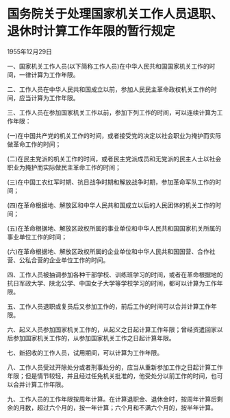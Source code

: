 # 国务院关于处理国家机关工作人员退职、退休时计算工作年限的暂行规定

1955年12月29日 



一、国家机关工作人员(以下简称工作人员)在中华人民共和国国家机关工作的时间，一律计算为工作年限。

二、工作人员在中华人民共和国成立以前，参加人民民主革命政权机关工作的时间，应当计算为工作年限。

三、工作人员在参加国家机关工作以前，参加下列工作的时间，可以连续计算为工作年限：

(一)在中国共产党的机关工作的时间，或者接受党的决定以社会职业为掩护而实际做革命工作的时间；

(二)在民主党派的机关工作的时间，或者民主党派成员和无党派的民主人士以社会职业为掩护而实际做民主革命工作的时间；

(三)在中国工农红军时期、抗日战争时期和解放战争时期，参加革命军队工作的时间；

(四)在革命根据地、解放区和中华人民共和国成立以后的人民团体的机关工作的时间；

(五)在革命根据地、解放区政权所属的事业单位和中华人民共和国国家机关所属的事业单位工作的时间；

(六)在革命根据地、解放区政权所属的企业单位和中华人民共和国国营、合作社营、公私合营的企业单位工作的时间。

四、工作人员被抽调参加各种干部学校、训练班学习的时间，或者在革命根据地的抗日军政大学、陕北公学、中国女子大学等学校学习的时间，都可以计算为工作年限。

五、工作人员退职或复员后又参加工作的，前后工作的时间可以合并计算工作年限。

六、起义人员参加国家机关工作的，从起义之日起计算工作年限；曾经资遣回家以后参加国家机关工作的，从参加国家机关工作之日起计算年限。

七、新招收的工作人员，试用期间，可以计算为工作年限。

八、工作人员受过开除处分或者刑事处分的，应当从重新参加工作之日起计算工作年限；但是情节较轻，并且经过任免机关批准的，他受处分以前工作的时间，也可以合并计算工作年限。

九、工作人员的工作年限按周年计算。在计算退职金、退休金时，按周年计算后剩余的月数，超过六个月的，按一年计算；六个月和不满六个月的，按半年计算。